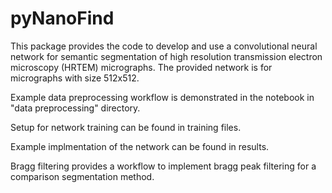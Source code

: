 # pyNanoFind

This package provides the code to develop and use a convolutional neural network
for semantic segmentation of high resolution transmission electron microscopy
(HRTEM) micrographs. The provided network is for micrographs with size 512x512.

Example data preprocessing workflow is demonstrated in the notebook in "data
preprocessing" directory.

Setup for network training can be found in training files.

Example implmentation of the network can be found in results.

Bragg filtering provides a workflow to implement bragg peak filtering for a
comparison segmentation method.

